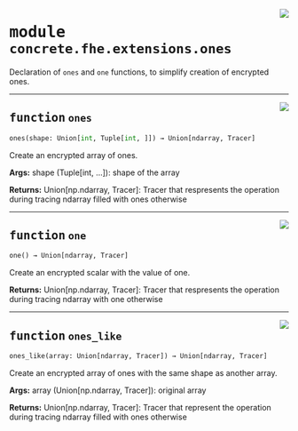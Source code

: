 <!-- markdownlint-disable -->

<a href="../../tempdirectoryforapidocs/.venvtrash/lib/python3.10/site-packages/concrete/fhe/extensions/ones.py#L0"><img align="right" style="float:right;" src="https://img.shields.io/badge/-source-cccccc?style=flat-square"></a>

# <kbd>module</kbd> `concrete.fhe.extensions.ones`
Declaration of `ones` and `one` functions, to simplify creation of encrypted ones. 


---

<a href="../../tempdirectoryforapidocs/.venvtrash/lib/python3.10/site-packages/concrete/fhe/extensions/ones.py#L14"><img align="right" style="float:right;" src="https://img.shields.io/badge/-source-cccccc?style=flat-square"></a>

## <kbd>function</kbd> `ones`

```python
ones(shape: Union[int, Tuple[int, ]]) → Union[ndarray, Tracer]
```

Create an encrypted array of ones. 



**Args:**
  shape (Tuple[int, ...]):  shape of the array 



**Returns:**
  Union[np.ndarray, Tracer]:  Tracer that respresents the operation during tracing  ndarray filled with ones otherwise 


---

<a href="../../tempdirectoryforapidocs/.venvtrash/lib/python3.10/site-packages/concrete/fhe/extensions/ones.py#L46"><img align="right" style="float:right;" src="https://img.shields.io/badge/-source-cccccc?style=flat-square"></a>

## <kbd>function</kbd> `one`

```python
one() → Union[ndarray, Tracer]
```

Create an encrypted scalar with the value of one. 



**Returns:**
  Union[np.ndarray, Tracer]:  Tracer that respresents the operation during tracing  ndarray with one otherwise 


---

<a href="../../tempdirectoryforapidocs/.venvtrash/lib/python3.10/site-packages/concrete/fhe/extensions/ones.py#L59"><img align="right" style="float:right;" src="https://img.shields.io/badge/-source-cccccc?style=flat-square"></a>

## <kbd>function</kbd> `ones_like`

```python
ones_like(array: Union[ndarray, Tracer]) → Union[ndarray, Tracer]
```

Create an encrypted array of ones with the same shape as another array. 



**Args:**
  array (Union[np.ndarray, Tracer]):  original array 



**Returns:**
  Union[np.ndarray, Tracer]:  Tracer that represent the operation during tracing  ndarray filled with ones otherwise 



